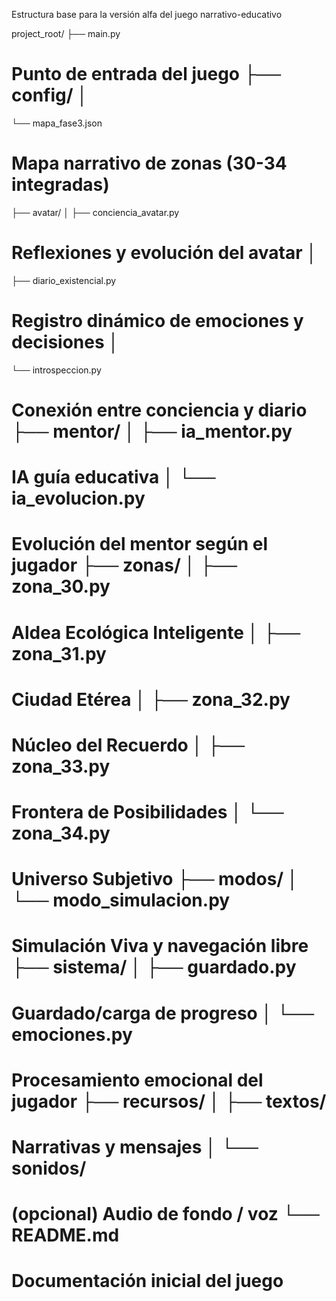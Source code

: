 Estructura base para la versión alfa del juego narrativo-educativo

project_root/ ├── main.py
# Punto de entrada del juego ├── config/ │
   └── mapa_fase3.json          
# Mapa narrativo de zonas (30-34 integradas)
 ├── avatar/ │   ├── conciencia_avatar.py     
 # Reflexiones y evolución del avatar │  
 ├── diario_existencial.py    
 # Registro dinámico de emociones y decisiones │  
 └── introspeccion.py        
  # Conexión entre conciencia y diario ├── mentor/ │   ├── ia_mentor.py
  # IA guía educativa │   └── ia_evolucion.py          
 # Evolución del mentor según el jugador ├── zonas/ │   ├── zona_30.py      
 # Aldea Ecológica Inteligente │   ├── zona_31.py              
  # Ciudad Etérea │   ├── zona_32.py              
  # Núcleo del Recuerdo │   ├── zona_33.py              
  # Frontera de Posibilidades │   └── zona_34.py             
   # Universo Subjetivo ├── modos/ │   └── modo_simulacion.py      
  # Simulación Viva y navegación libre ├── sistema/ │   ├── guardado.py   
           
 # Guardado/carga de progreso │   └── emociones.py             
 # Procesamiento emocional del jugador ├── recursos/ │   ├── textos/ 
  # Narrativas y mensajes │   └── sonidos/                
  # (opcional) Audio de fondo / voz └── README.md                    
 # Documentación inicial del juego
